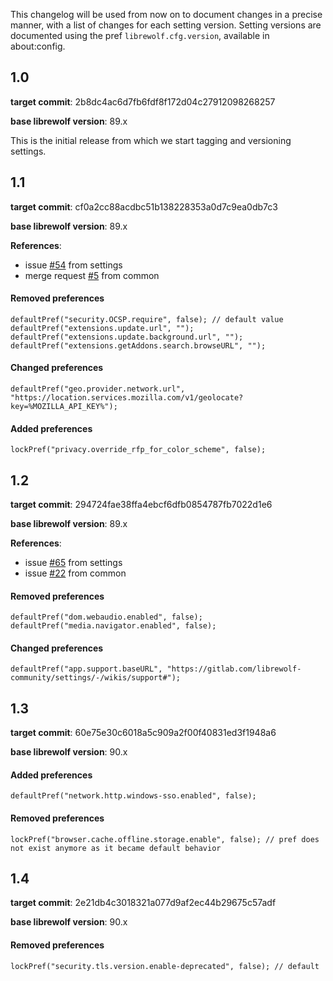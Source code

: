 This changelog will be used from now on to document changes in a precise manner, with a list of changes for each setting version.
Setting versions are documented using the pref `librewolf.cfg.version`, available in about:config.

## 1.0
**target commit**: 2b8dc4ac6d7fb6fdf8f172d04c27912098268257

**base librewolf version**: 89.x

This is the initial release from which we start tagging and versioning settings.

## 1.1
**target commit**: cf0a2cc88acdbc51b138228353a0d7c9ea0db7c3

**base librewolf version**: 89.x

**References**:
- issue [#54](https://gitlab.com/librewolf-community/settings/-/issues/54) from settings
- merge request [#5](https://gitlab.com/librewolf-community/browser/common/-/merge_requests/5) from common

#### Removed preferences
```
defaultPref("security.OCSP.require", false); // default value
defaultPref("extensions.update.url", "");
defaultPref("extensions.update.background.url", "");
defaultPref("extensions.getAddons.search.browseURL", "");
```

#### Changed preferences
```
defaultPref("geo.provider.network.url", "https://location.services.mozilla.com/v1/geolocate?key=%MOZILLA_API_KEY%");
```

#### Added preferences
```
lockPref("privacy.override_rfp_for_color_scheme", false);
```

## 1.2
**target commit**: 294724fae38ffa4ebcf6dfb0854787fb7022d1e6

**base librewolf version**: 89.x

**References**:
- issue [#65](https://gitlab.com/librewolf-community/settings/-/issues/65) from settings
- issue [#22](https://gitlab.com/librewolf-community/browser/common/-/issues/22) from common

#### Removed preferences
```
defaultPref("dom.webaudio.enabled", false);
defaultPref("media.navigator.enabled", false);
```

#### Changed preferences
```
defaultPref("app.support.baseURL", "https://gitlab.com/librewolf-community/settings/-/wikis/support#");
```

## 1.3
**target commit**: 60e75e30c6018a5c909a2f00f40831ed3f1948a6

**base librewolf version**: 90.x

#### Added preferences
```
defaultPref("network.http.windows-sso.enabled", false);
```

#### Removed preferences
```
lockPref("browser.cache.offline.storage.enable", false); // pref does not exist anymore as it became default behavior
```

## 1.4
**target commit**: 2e21db4c3018321a077d9af2ec44b29675c57adf

**base librewolf version**: 90.x

#### Removed preferences
```
lockPref("security.tls.version.enable-deprecated", false); // default
```
